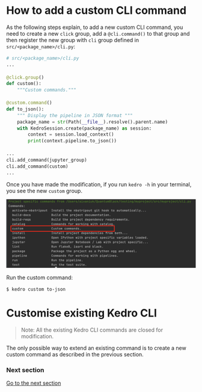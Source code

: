 # How to add a custom CLI command

As the following steps explain, to add a new custom CLI command, you need to create a new `click` group, add a `@cli.command()` to that group and then register the new group with `cli` group defined in `src/<package_name>/cli.py`:

```python
# src/<package_name>/cli.py
...

@click.group()
def custom():
    """Custom commands."""

@custom.command()
def to_json():
    """ Display the pipeline in JSON format """
    package_name = str(Path(__file__).resolve().parent.name)
    with KedroSession.create(package_name) as session:
        context = session.load_context()
        print(context.pipeline.to_json())

...
cli.add_command(jupyter_group)
cli.add_command(custom)
...
```

Once you have made the modification, if you run `kedro -h` in your terminal, you see the new `custom` group.

![](../img/custom_command.png)

Run the custom command:

```shell
$ kedro custom to-json
```

# Customise existing Kedro CLI

> Note: All the existing Kedro CLI commands are closed for modification.

The only possible way to extend an existing command is to create a new custom command as described in the previous section.

### Next section
[Go to the next section](./15_plugins.md)
